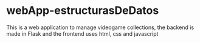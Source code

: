 # webApp-estructurasDeDatos
This is a web application to manage videogame collections, the backend is made in Flask and the frontend uses html, css and javascript
